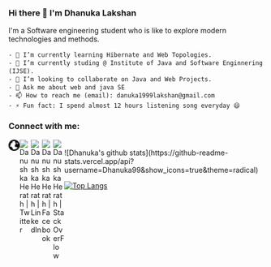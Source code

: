 ### Hi there 👋 I'm Dhanuka Lakshan

I'm a Software engineering student who is like to explore modern technologies and methods.

    - 🔭 I’m currently learning Hibernate and Web Topologies.
    - 🌱 I’m currently studing @ Institute of Java and Software Enginnering (IJSE).
    - 👯 I’m looking to collaborate on Java and Web Projects.
    - 💬 Ask me about web and java SE
    - 📫 How to reach me (email): danuka1999lakshan@gmail.com
    - ⚡ Fun fact: I spend almost 12 hours listening song everyday 😄
 ### Connect with me:
 
[<img align="left" alt="DanushkaHerath" width="22px" src="https://raw.githubusercontent.com/iconic/open-iconic/master/svg/globe.svg" />][website]
[<img align="left" alt="DanushkaHerath | Twitter" width="22px" src="https://cdn.jsdelivr.net/npm/simple-icons@v3/icons/twitter.svg" />][twitter]
[<img align="left" alt="DanushkaHerath | LinkedIn" width="22px" src="https://cdn.jsdelivr.net/npm/simple-icons@v3/icons/linkedin.svg" />][linkedin]
[<img align="left" alt="DanushkaHerath | Facebook" width="22px" src="https://cdn.jsdelivr.net/npm/simple-icons@3.4.1/icons/facebook.svg" />][Facebook]
[<img align="left" alt="DanushkaHerath | StackOverFlow" width="22px" src="https://cdn.jsdelivr.net/npm/simple-icons@3.4.1/icons/stackoverflow.svg" />][StackOverFlow]

   </br>
![Dhanuka's github stats](https://github-readme-stats.vercel.app/api?username=Dhanuka99&show_icons=true&theme=radical)

[![Top Langs](https://github-readme-stats.vercel.app/api/top-langs/?username=Dhanuka99&show_icons=true&theme=radical)](https://github.com/Dhanuka99/github-readme-stats)

[website]: https://Dhanuka99.github.io
[twitter]: https://twitter.com/DhanukaLakshan5
[linkedin]: https://www.linkedin.com/in/dhanuka-lakshan-91a045190/
[Facebook]: https://www.facebook.com/dhanuka.lakshan.395/
[StackOverFlow]: https://stackoverflow.com/users/13066546/dhanuka-lakshan



